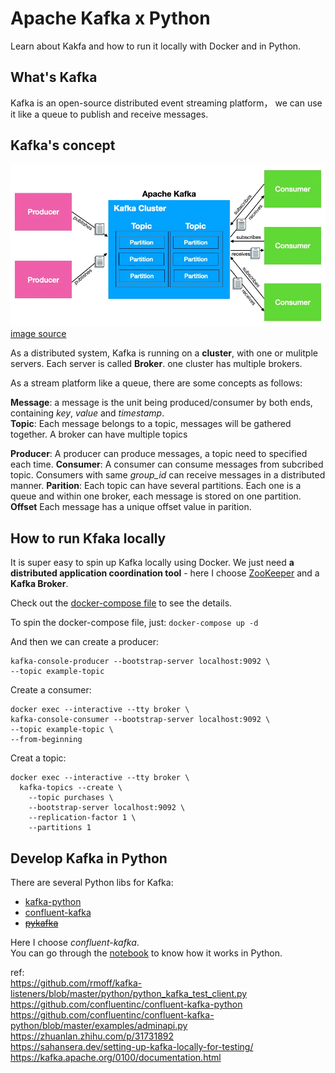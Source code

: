 # Apache Kafka x Python

Learn about Kakfa and how to run it locally with Docker and in Python.

## What's Kafka
Kafka is an open-source distributed event streaming platform，
we can use it like a queue to publish and receive messages.

## Kafka's concept

![](./asset/kafka_overview.webp)
[image source](https://towardsdatascience.com/using-apache-kafka-for-data-streaming-9199699623fa)


As a distributed system, Kafka is running on a **cluster**, with one or mulitple servers.
Each server is called **Broker**. one cluster has multiple brokers.   

As a stream platform like a queue, there are some concepts as follows:

**Message**: a message is the unit being produced/consumer by both ends, containing *key*, *value* and *timestamp*.  
**Topic**:  Each message belongs to a topic, messages will be gathered together. A broker can have multiple topics

**Producer**: A producer can produce messages, a topic need to specified each time. 
**Consumer**: A consumer can consume messages from subcribed topic. Consumers with same *group_id* can receive messages in a distributed manner.
**Parition**: Each topic can have several partitions. Each one is a queue and within one broker, each message is stored on one partition.
**Offset** Each message has a unique offset value in parition.

## How to run Kfaka locally

It is super easy to spin up Kafka locally using Docker.
We just need **a distributed application coordination tool** - here I choose [ZooKeeper](https://zookeeper.apache.org/) and a **Kafka Broker**.

Check out the [docker-compose file](docker-compose.yaml) to see the details.

To spin the docker-compose file, just:
`docker-compose up -d`

And then we can create a producer:
```docker exec --interactive --tty broker \
kafka-console-producer --bootstrap-server localhost:9092 \
--topic example-topic
```

Create a consumer:
```
docker exec --interactive --tty broker \
kafka-console-consumer --bootstrap-server localhost:9092 \
--topic example-topic \
--from-beginning
```

Creat a topic:
```
docker exec --interactive --tty broker \
  kafka-topics --create \
    --topic purchases \
    --bootstrap-server localhost:9092 \
    --replication-factor 1 \
    --partitions 1
```
## Develop Kafka in Python  

There are several Python libs for Kafka:
- [kafka-python](https://kafka-python.readthedocs.io/en/master/)
- [confluent-kafka](https://github.com/confluentinc/confluent-kafka-python)
- ~~[pykafka](https://pykafka.readthedocs.io/en/latest/#pykafka)~~

Here I choose *confluent-kafka*.  
You can go through the [notebook](kafka_basic.ipynb) to know how it works in Python.
 


ref:  
https://github.com/rmoff/kafka-listeners/blob/master/python/python_kafka_test_client.py  
https://github.com/confluentinc/confluent-kafka-python  
https://github.com/confluentinc/confluent-kafka-python/blob/master/examples/adminapi.py   
https://zhuanlan.zhihu.com/p/31731892  
https://sahansera.dev/setting-up-kafka-locally-for-testing/  
https://kafka.apache.org/0100/documentation.html  
